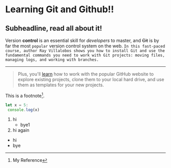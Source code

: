 # Learning Git and Github!!
## Subheadline, read all about it!

Version **control** is an essential skill for *developers* to master, and ~~Git~~ is by far the most `popular` version control system on the web. ```In this fast-paced course, author Ray Villalobos shows you how to install Git and use the fundamental commands you need to work with Git projects: moving files, managing logs, and working with branches.```

***

> Plus, you'll [learn](https.//linkedin.com) how to work with the popular GitHub website to explore existing projects, clone them to your local hard drive, and use them as templates for your new projects.

This is a footnote[^1]. 
[^1]: My Reference



```js
let x = 5:
 console.log(x)
```

1. hi
   * bye1
1. hi again

- hi
- bye
